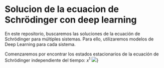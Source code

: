 # Solucion de la ecuacion de Schrödinger con deep learning

En este repositorio, buscaremos las soluciones de la ecuación de Schrödinger para múltiples sistemas. Para ello, utilizaremos modelos de Deep Learning para cada sistema.

Comenzaremos por encontrar los estados estacionarios de la ecuación de Schrödinger independiente del tiempo: $x^1$
<img src="https://render.githubusercontent.com/render/math?math=e^{i \pi} = -1">}
